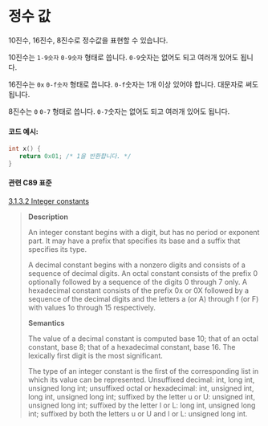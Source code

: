 # 정수 값
10진수, 16진수, 8진수로 정수값을 표현할 수 있습니다.   

10진수는 `1-9숫자` `0-9숫자` 형태로 씁니다. `0-9`숫자는 없어도 되고 여러개 있어도 됩니다. 

16진수는 `0x` `0-f숫자` 형태로 씁니다. `0-f`숫자는 1개 이상 있어야 합니다. 대문자로 써도 됩니다. 

8진수는 `0` `0-7` 형태로 씁니다. `0-7`숫자는 없어도 되고 여러개 있어도 됩니다. 


#### 코드 예시:
```c
int x() {
   return 0x01; /* 1을 반환합니다. */
}
```

#### 관련 C89 표준
[3.1.3.2 Integer constants](https://port70.net/~nsz/c/c89/c89-draft.html#3.1.3.2)
> **Description**
>
> An integer constant begins with a digit, but has no period or exponent part.
> It may have a prefix that specifies its base and a suffix that specifies its type.
>
> A decimal constant begins with a nonzero digits and consists of a sequence of decimal digits.
> An octal constant consists of the prefix 0 optionally followed by a sequence of the digits 0 through 7 only.
> A hexadecimal constant consists of the prefix 0x or 0X followed by a sequence of the decimal digits
> and the letters a (or A) through f (or F) with values 1o through 15 respectively.
>
> **Semantics**
>
> The value of a decimal constant is computed base 10; that of an octal constant, base 8;
> that of a hexadecimal constant, base 16. The lexically first digit is the most significant.
>
> The type of an integer constant is the first of the corresponding list in which its value can be represented.
> Unsuffixed decimal: int, long int, unsigned long int;
> unsuffixed octal or hexadecimal: int, unsigned int, long int, unsigned long int;
> suffixed by the letter u or U: unsigned int, unsigned long int;
> suffixed by the letter l or L: long int, unsigned long int;
> suffixed by both the letters u or U and l or L: unsigned long int.
